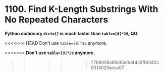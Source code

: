 # 1100. Find K-Length Substrings With No Repeated Characters

**Python dictionary `dict={}` is much faster than `table=[0]*26`, QQ.**

<<<<<<< HEAD
Don't use `table=[0]*26` anymore.

=======
**Don't use `table=[0]*26` anymore.**
>>>>>>> 7769058a88dfde0d44c5ff6040c0314020acca07
